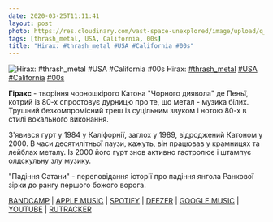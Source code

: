 ```yaml
---
date: 2020-03-25T11:11:41
layout: post
photo: https://res.cloudinary.com/vast-space-unexplored/image/upload/q_auto,dpr_auto,w_auto/photos/photo_925_25-03-2020_11-11-41.jpg
tags: [thrash_metal, USA, California, 00s]
title: "Hirax: #thrash_metal #USA #California #00s"
---
```

![Hirax: #thrash_metal #USA #California #00s](https://res.cloudinary.com/vast-space-unexplored/image/upload/q_auto,dpr_auto,w_auto/photos/photo_925_25-03-2020_11-11-41.jpg)
Hirax: [#thrash_metal](/tags/#thrash_metal) [#USA](/tags/#USA) [#California](/tags/#California) [#00s](/tags/#00s)

**Гіракс** - творіння чорношкірого Катона &quot;Чорного диявола&quot; де Пеньї, котрий із 80-х спростовує дурницю про те, що метал - музика білих. Трушний безкомпромісний треш із суцільним звуком і нотою 80-х в стилі вокального виконання.

З&#39;явився гурт у 1984 у Каліфорнії, заглох у 1989, відроджений Катоном у 2000. В часи десятилітньої паузи, кажуть, він працював у крамницях та лейблах металу. Із 2000 його гурт знов активно гастролює і штампує олдскульну злу музику.

&quot;Падіння Сатани&quot; - переповідання історії про падіння янгола Ранкової зірки до рангу першого божого ворога.

[BANDCAMP](https://metalhit.bandcamp.com/album/el-rostro-de-la-muerte) \| [APPLE MUSIC](https://music.apple.com/ru/album/el-rostro-de-la-muerte/340167316) \| [SPOTIFY](https://open.spotify.com/album/5XT3TJ8idffSoh1oZ8CFcu) \| [DEEZER](https://www.deezer.com/album/7086359?utm_source=deezer&amp;utm_content=album-7086359&amp;utm_term=1601611822_1585127360&amp;utm_medium=web) \| [GOOGLE MUSIC](https://play.google.com/music/m/Brbkpf3wziurhk477xuscm7ox6e?t=El_rostro_de_la_muerte_-_Hirax) \| [YOUTUBE](https://www.youtube.com/playlist?list=OLAK5uy_nOfHMTIdOuQPQQAlalKJa3k8JRH933wok) \| [RUTRACKER](https://rutracker.org/forum/viewtopic.php?t=3046357)